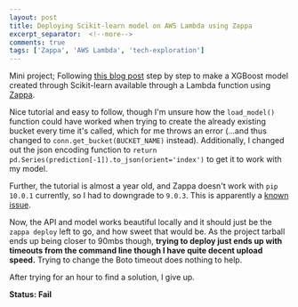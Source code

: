 ```yaml
---
layout: post
title: Deploying Scikit-learn model on AWS Lambda using Zappa
excerpt_separator:  <!--more-->
comments: true
tags: ['Zappa', 'AWS Lambda', 'tech-exploration']
---
```

Mini project; Following [this blog post](https://towardsdatascience.com/how-to-deploy-a-machine-learning-model-on-aws-lambda-24c36dcaed20) step by step to make a XGBoost model created through Scikit-learn available through a Lambda function using [Zappa](https://www.zappa.io/).

<!--more-->

Nice tutorial and easy to follow, though I'm unsure how the ```load_model()``` function could have worked when trying to create the already existing bucket every time it's called, which for me throws an error (...and thus changed to ```conn.get_bucket(BUCKET_NAME)``` instead). Additionally, I changed out the json encoding function to ```return pd.Series(prediction[-1]).to_json(orient='index')``` to get it to work with my model.

Further, the tutorial is almost a year old, and Zappa doesn't work with ```pip 10.0.1``` currently, so I had to downgrade to ```9.0.3```. This is apparently a [known issue](https://github.com/Miserlou/Zappa/issues/1478).

Now, the API and model works beautiful locally and it should just be the ```zappa deploy``` left to go, and how sweet that would be. As the project tarball ends up being closer to 90mbs though, **trying to deploy just ends up with timeouts from the command line though I have quite decent upload speed.** Trying to change the Boto timeout does nothing to help.

After trying for an hour to find a solution, I give up.

**Status: Fail**
